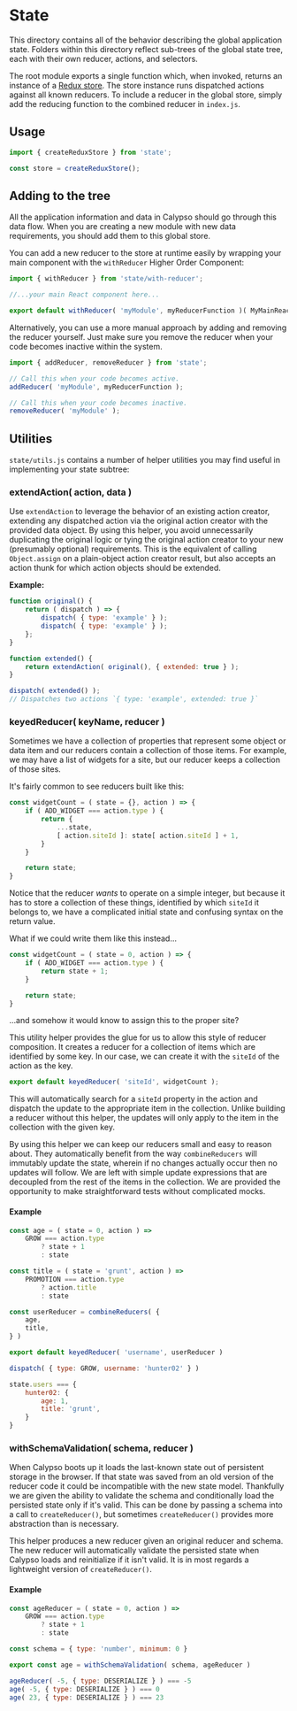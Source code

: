State
=====

This directory contains all of the behavior describing the global application state. Folders within this directory reflect sub-trees of the global state tree, each with their own reducer, actions, and selectors.

The root module exports a single function which, when invoked, returns an instance of a [Redux store](http://redux.js.org/docs/basics/Store.html). The store instance runs dispatched actions against all known reducers. To include a reducer in the global store, simply add the reducing function to the combined reducer in `index.js`.

## Usage

```js
import { createReduxStore } from 'state';

const store = createReduxStore();
```

## Adding to the tree

All the application information and data in Calypso should go through this data flow. When you are creating a new module with new data requirements, you should add them to this global store.

You can add a new reducer to the store at runtime easily by wrapping your main component with the `withReducer` Higher Order Component:

```js
import { withReducer } from 'state/with-reducer';

//...your main React component here...

export default withReducer( 'myModule', myReducerFunction )( MyMainReactComponent );
```

Alternatively, you can use a more manual approach by adding and removing the reducer yourself. Just make sure you remove the reducer when your code becomes inactive within the system.

```js
import { addReducer, removeReducer } from 'state';

// Call this when your code becomes active.
addReducer( 'myModule', myReducerFunction );

// Call this when your code becomes inactive.
removeReducer( 'myModule' );
```

## Utilities

`state/utils.js` contains a number of helper utilities you may find useful in implementing your state subtree:

### extendAction( action, data )

Use `extendAction` to leverage the behavior of an existing action creator, extending any dispatched action via the original action creator with the provided data object. By using this helper, you avoid unnecessarily duplicating the original logic or tying the original action creator to your new (presumably optional) requirements. This is the equivalent of calling `Object.assign` on a plain-object action creator result, but also accepts an action thunk for which action objects should be extended.

__Example:__

```js
function original() {
	return ( dispatch ) => {
		dispatch( { type: 'example' } );
		dispatch( { type: 'example' } );
	};
}

function extended() {
	return extendAction( original(), { extended: true } );
}

dispatch( extended() );
// Dispatches two actions `{ type: 'example', extended: true }`
```

### keyedReducer( keyName, reducer )

Sometimes we have a collection of properties that represent some object or data item and our reducers contain a collection of those items.
For example, we may have a list of widgets for a site, but our reducer keeps a collection of those sites.

It's fairly common to see reducers built like this:

```js
const widgetCount = ( state = {}, action ) => {
	if ( ADD_WIDGET === action.type ) {
		return {
			...state,
			[ action.siteId ]: state[ action.siteId ] + 1,
		}
	}

	return state;
}
```

Notice that the reducer _wants_ to operate on a simple integer, but because it has to store a collection of these things, identified by which `siteId` it belongs to, we have a complicated initial state and confusing syntax on the return value.

What if we could write them like this instead…

```js
const widgetCount = ( state = 0, action ) => {
	if ( ADD_WIDGET === action.type ) {
		return state + 1;
	}

	return state;
}
```

…and somehow it would know to assign this to the proper site?

This utility helper provides the glue for us to allow this style of reducer composition. It creates a reducer for a collection of items which are identified by some key. In our case, we can create it with the `siteId` of the action as the key.

```js
export default keyedReducer( 'siteId', widgetCount );
```

This will automatically search for a `siteId` property in the action and dispatch the update to the appropriate item in the collection.
Unlike building a reducer without this helper, the updates will only apply to the item in the collection with the given key.

By using this helper we can keep our reducers small and easy to reason about.
They automatically benefit from the way `combineReducers` will immutably update the state, wherein if no changes actually occur then no updates will follow.
We are left with simple update expressions that are decoupled from the rest of the items in the collection.
We are provided the opportunity to make straightforward tests without complicated mocks.

#### Example

```js
const age = ( state = 0, action ) =>
    GROW === action.type
        ? state + 1
        : state

const title = ( state = 'grunt', action ) =>
    PROMOTION === action.type
        ? action.title
        : state

const userReducer = combineReducers( {
    age,
    title,
} )

export default keyedReducer( 'username', userReducer )

dispatch( { type: GROW, username: 'hunter02' } )

state.users === {
    hunter02: {
        age: 1,
        title: 'grunt',
    }
}
```

### withSchemaValidation( schema, reducer )

When Calypso boots up it loads the last-known state out of persistent storage in the browser.
If that state was saved from an old version of the reducer code it could be incompatible with the new state model.
Thankfully we are given the ability to validate the schema and conditionally load the persisted state only if it's valid.
This can be done by passing a schema into a call to `createReducer()`, but sometimes `createReducer()` provides more abstraction than is necessary.

This helper produces a new reducer given an original reducer and schema.
The new reducer will automatically validate the persisted state when Calypso loads and reinitialize if it isn't valid.
It is in most regards a lightweight version of `createReducer()`.

#### Example

```js
const ageReducer = ( state = 0, action ) =>
	GROW === action.type
		? state + 1
		: state

const schema = { type: 'number', minimum: 0 }

export const age = withSchemaValidation( schema, ageReducer )

ageReducer( -5, { type: DESERIALIZE } ) === -5
age( -5, { type: DESERIALIZE } ) === 0
age( 23, { type: DESERIALIZE } ) === 23
```
